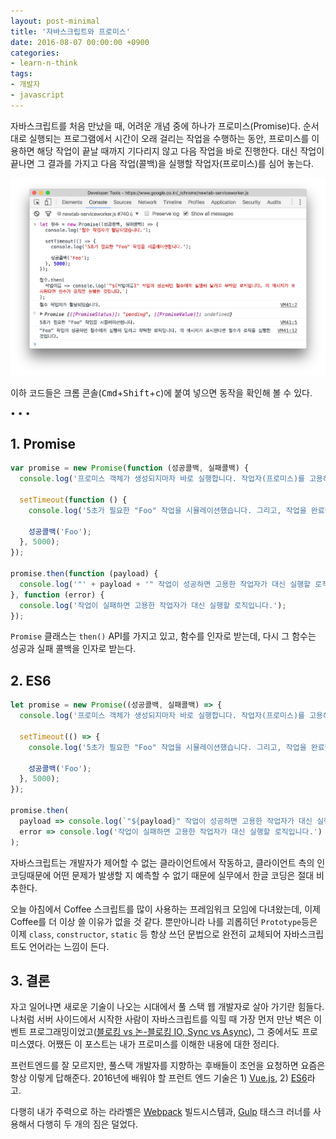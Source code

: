 ```yaml
---
layout: post-minimal
title: '자바스크립트와 프로미스' 
date: 2016-08-07 00:00:00 +0900
categories:
- learn-n-think
tags:
- 개발자
- javascript
---
```


자바스크립트를 처음 만났을 때, 어려운 개념 중에 하나가 프로미스(Promise)다. 순서대로 실행되는 프로그램에서 시간이 오래 걸리는 작업을 수행하는 동안, 프로미스를 이용하면 해당 작업이 끝날 때까지 기다리지 않고 다음 작업을 바로 진행한다. 대신 작업이 끝나면 그 결과를 가지고 다음 작업(콜백)을 실행할 작업자(프로미스)를 심어 놓는다.

[![Promise](/images/2016-08-07-img-01.png)](/images/2016-08-07-img-01.png)

이하 코드들은 크롬 콘솔(<kbd>Cmd</kbd>+<kbd>Shift</kbd>+<kbd>c</kbd>)에 붙여 넣으면 동작을 확인해 볼 수 있다.

<!--more-->
<div class="spacer">• • •</div>

## 1. Promise

```javascript
var promise = new Promise(function (성공콜백, 실패콜백) {
  console.log('프로미스 객체가 생성되지마자 바로 실행합니다. 작업자(프로미스)를 고용해놓고, 다음 작업으로 진행합니다.');
  
  setTimeout(function () {
    console.log('5초가 필요한 "Foo" 작업을 시뮬레이션했습니다. 그리고, 작업을 완료했습니다.');
    
    성공콜백('Foo');
  }, 5000);
});

promise.then(function (payload) {
  console.log('"' + payload + '" 작업이 성공하면 고용한 작업자가 대신 실행할 로직입니다.');
}, function (error) {
  console.log('작업이 실패하면 고용한 작업자가 대신 실행할 로직입니다.');
});
```

`Promise` 클래스는 `then()` API를 가지고 있고, 함수를 인자로 받는데, 다시 그 함수는 성공과 실패 콜백을 인자로 받는다. 

## 2. ES6

```javascript
let promise = new Promise((성공콜백, 실패콜백) => {
  console.log('프로미스 객체가 생성되지마자 바로 실행합니다. 작업자(프로미스)를 고용해놓고, 다음 작업으로 진행합니다.');
  
  setTimeout(() => {
    console.log('5초가 필요한 "Foo" 작업을 시뮬레이션했습니다. 그리고, 작업을 완료했습니다.');
    
    성공콜백('Foo');
  }, 5000);
});

promise.then(
  payload => console.log(`"${payload}" 작업이 성공하면 고용한 작업자가 대신 실행할 로직입니다.`), 
  error => console.log('작업이 실패하면 고용한 작업자가 대신 실행할 로직입니다.')
);
```

자바스크립트는 개발자가 제어할 수 없는 클라이언트에서 작동하고, 클라이언트 측의 인코딩때문에 어떤 문제가 발생할 지 예측할 수 없기 때문에 실무에서 한글 코딩은 절대 비추한다.

오늘 아침에서 Coffee 스크립트를 많이 사용하는 프레임워크 모임에 다녀왔는데, 이제 Coffee를 더 이상 쓸 이유가 없을 것 같다. 뿐만아니라 나를 괴롭히던 `Prototype`등은 이제 `class`, `constructor`, `static` 등 항상 쓰던 문법으로 완전히 교체되어 자바스크립트도 언어라는 느낌이 든다.

## 3. 결론

자고 일어나면 새로운 기술이 나오는 시대에서 풀 스택 웹 개발자로 살아 가기란 힘들다. 나처럼 서버 사이드에서 시작한 사람이 자바스크립트를 익힐 때 가장 먼저 만난 벽은 이벤트 프로그래밍이었고([블로킹 vs 논-블로킹 IO, Sync vs Async](http://laravel.io/bin/zjvNv)), 그 중에서도 프로미스였다. 어쨌든 이 포스트는 내가 프로미스를 이해한 내용에 대한 정리다.

프런트엔드를 잘 모르지만, 풀스택 개발자를 지향하는 후배들이 조언을 요청하면 요즘은 항상 이렇게 답해준다. 2016년에 배워야 할 프런트 엔드 기술은 1) [Vue.js](http://vuejs.org/), 2) [ES6](http://es6-features.org)라고.

다행히 내가 주력으로 하는 라라벨은 [Webpack](https://webpack.github.io/) 빌드시스템과, [Gulp](http://gulpjs.com/) 태스크 러너를 사용해서 다행히 두 개의 짐은 덜었다.  
